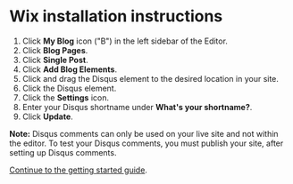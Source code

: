 # Wix installation instructions

1. Click **My Blog** icon ("B") in the left sidebar of the Editor.
2. Click **Blog Pages**.
3. Click **Single Post**.
4. Click **Add Blog Elements**.
5. Click and drag the Disqus element to the desired location in your site.
6. Click the Disqus element.
7. Click the **Settings** icon.
8. Enter your Disqus shortname under **What's your shortname?**.
9. Click **Update**.

**Note:** Disqus comments can only be used on your live site and not within the editor. To test your Disqus comments, you must publish your site, after setting up Disqus comments.

[Continue to the getting started guide](https://help.disqus.com/customer/portal/articles/1264625-getting-started).
